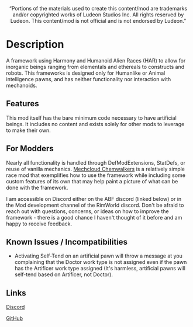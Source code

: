 <p align="center">
	“Portions of the materials used to create this content/mod are trademarks and/or copyrighted works of Ludeon Studios Inc. All rights reserved by Ludeon. This content/mod is not official and is not endorsed by Ludeon.”
</p>

# Description
A framework using Harmony and Humanoid Alien Races (HAR) to allow for inorganic beings ranging from elementals and ethereals to constructs and robots. This frameworks is designed only for Humanlike or Animal intelligence pawns, and has neither functionality nor interaction with mechanoids.

## Features
This mod itself has the bare minimum code necessary to have artificial beings. It includes no content and exists solely for other mods to leverage to make their own.

## For Modders
Nearly all functionality is handled through DefModExtensions, StatDefs, or reuse of vanilla mechanics. [Mechcloud Chemwalkers](https://github.com/RWDevathon/Mechcloud-Chemwalkers) is a relatively simple race mod that exemplifies how to use the framework while including some custom features of its own that may help paint a picture of what can be done with the framework.

I am accessible on Discord either on the ABF discord (linked below) or in the Mod development channel of the RimWorld discord. Don't be afraid to reach out with questions, concerns, or ideas on how to improve the framework - there is a good chance I haven't thought of it before and am happy to receive feedback.

## Known Issues / Incompatibilities
* Activating Self-Tend on an artificial pawn will throw a message at you complaining that the Doctor work type is not assigned even if the pawn has the Artificer work type assigned (It's harmless, artificial pawns will self-tend based on Artificer, not Doctor).

## Links
[Discord](https://discord.gg/udNCpbkABT)

[GitHub](https://github.com/RWDevathon/Artificial-Beings-Framework)